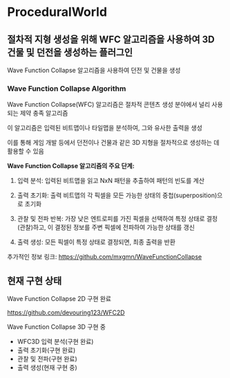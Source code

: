 # ProceduralWorld
## 절차적 지형 생성을 위해 WFC 알고리즘을 사용하여 3D 건물 및 던전을 생성하는 플러그인

Wave Function Collapse 알고리즘을 사용하여 던전 및 건물을 생성

### Wave Function Collapse Algorithm

​Wave Function Collapse(WFC) 알고리즘은 절차적 콘텐츠 생성 분야에서 널리 사용되는 제약 충족 알고리즘

이 알고리즘은 입력된 비트맵이나 타일맵을 분석하여, 그와 유사한 출력을 생성

이를 통해 게임 개발 등에서 던전이나 건물과 같은 3D 지형을 절차적으로 생성하는 데 활용할 수 있음

**Wave Function Collapse 알고리즘의 주요 단계:**

1. 입력 분석: 입력된 비트맵을 읽고 NxN 패턴을 추출하여 패턴의 빈도를 계산

2. 출력 초기화: 출력 비트맵의 각 픽셀을 모든 가능한 상태의 중첩(superposition)으로 초기화

3. 관찰 및 전파 반복: 가장 낮은 엔트로피를 가진 픽셀을 선택하여 특정 상태로 결정(관찰)하고, 이 결정된 정보를 주변 픽셀에 전파하여 가능한 상태를 갱신

4. 출력 생성: 모든 픽셀이 특정 상태로 결정되면, 최종 출력을 반환

추가적인 정보 링크: https://github.com/mxgmn/WaveFunctionCollapse

## 현재 구현 상태

Wave Function Collapse 2D 구현 완료

https://github.com/devouring123/WFC2D

Wave Function Collapse 3D 구현 중
- WFC3D 입력 분석(구현 완료)
- 출력 초기화(구현 완료)
- 관찰 및 전파(구현 완료)
- 출력 생성(현재 구현 중)
